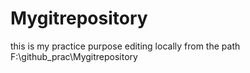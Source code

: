 # Mygitrepository
this is my practice purpose
editing locally from the path F:\github_prac\Mygitrepository
